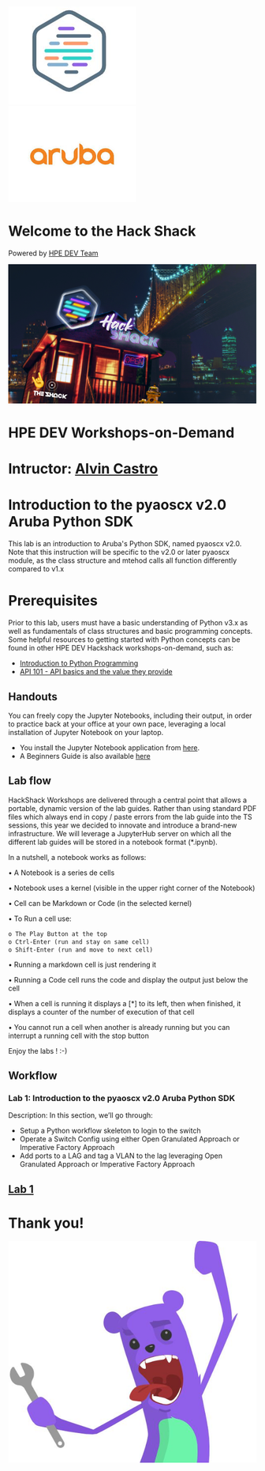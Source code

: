 ![HPEDEVlogo](Pictures/hpedevlogo-NB.JPG)   ![arubalogo](Pictures/aruba.jpg)

# Welcome to the Hack Shack
Powered by [HPE DEV Team](https://hpedev.io)

<p align="center">
  <img src="Pictures/hackshackdisco.png">
  
</p>

# HPE DEV Workshops-on-Demand

# Intructor: [Alvin Castro](mailto:aruba-automation@hpe.com)

# Introduction to the pyaoscx v2.0 Aruba Python SDK
This lab is an introduction to Aruba's Python SDK, named pyaoscx v2.0.  Note that this instruction will be specific to the v2.0 or later pyaoscx module, as the class structure and mtehod calls all function differently compared to v1.x

# Prerequisites
Prior to this lab, users must have a basic understanding of Python v3.x as well as fundamentals of class structures and basic programming concepts.
Some helpful resources to getting started with Python concepts can be found in other HPE DEV Hackshack workshops-on-demand, such as:
* [Introduction to Python Programming](https://hackshack.hpedev.io/workshop/15)
* [API 101 - API basics and the value they provide](https://hackshack.hpedev.io/workshop/9)



## Handouts
You can freely copy the Jupyter Notebooks, including their output, in order to practice back at your office at your own pace, leveraging a local installation of Jupyter Notebook on your laptop.
- You install the Jupyter Notebook application from [here](https://jupyter.org/install). 
- A Beginners Guide is also available [here](https://jupyter-notebook-beginner-guide.readthedocs.io/en/latest/what_is_jupyter.html)


## Lab flow
HackShack Workshops are delivered through a central point that allows a portable, dynamic version of the lab guides. Rather than using standard PDF files which always end in copy / paste errors from the lab guide into the TS sessions, this year we decided to innovate and introduce a brand-new infrastructure. We will leverage a JupyterHub server on which all the different lab guides will be stored in a notebook format (*.ipynb).

In a nutshell, a notebook works as follows:

• A Notebook is a series de cells

• Notebook uses a kernel (visible in the upper right corner of the Notebook)

• Cell can be Markdown or Code (in the selected kernel)

• To Run a cell use:

    o The Play Button at the top
    o Ctrl-Enter (run and stay on same cell)
    o Shift-Enter (run and move to next cell)
    
• Running a markdown cell is just rendering it

• Running a Code cell runs the code and display the output just below the cell

• When a cell is running it displays a [*] to its left, then when finished, it displays a counter of the number of execution of that cell

• You cannot run a cell when another is already running but you can interrupt a running cell with the stop button

Enjoy the labs ! :-)


## Workflow

### Lab 1: Introduction to the pyaoscx v2.0 Aruba Python SDK
Description: In this section, we’ll go through:
  * Setup a Python workflow skeleton to login to the switch
  * Operate a Switch Config using either  Open Granulated Approach or Imperative Factory Approach
  * Add ports to a LAG and tag a VLAN to the lag leveraging Open Granulated Approach or Imperative Factory Approach

## [Lab 1](1-WKSHP-Aruba-Lab-1.ipynb)


# Thank you!
![grommet.JPG](Pictures/grommet.jpg)

